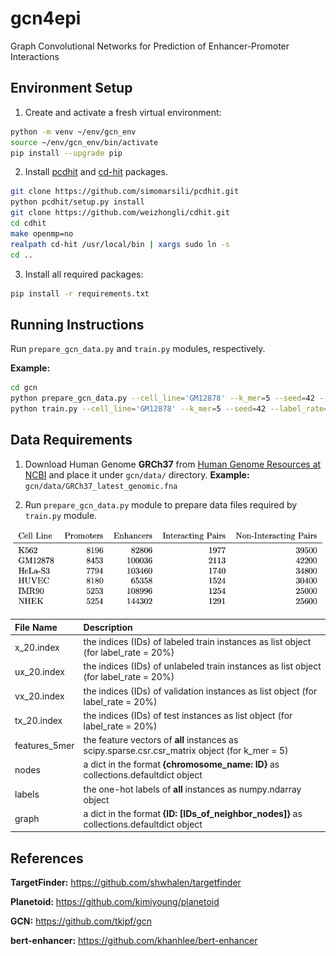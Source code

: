 # gcn4epi
Graph Convolutional Networks for Prediction of Enhancer-Promoter Interactions

## Environment Setup

1. Create and activate a fresh virtual environment:

```bash
python -m venv ~/env/gcn_env
source ~/env/gcn_env/bin/activate
pip install --upgrade pip
```

2. Install [pcdhit](https://github.com/simomarsili/pcdhit) and [cd-hit](https://github.com/weizhongli/cdhit) packages.

```bash
git clone https://github.com/simomarsili/pcdhit.git
python pcdhit/setup.py install
git clone https://github.com/weizhongli/cdhit.git
cd cdhit
make openmp=no
realpath cd-hit /usr/local/bin | xargs sudo ln -s
cd ..
```

3. Install all required packages:
```bash
pip install -r requirements.txt
```

## Running Instructions

Run `prepare_gcn_data.py` and `train.py` modules, respectively.

**Example:**
```bash
cd gcn
python prepare_gcn_data.py --cell_line='GM12878' --k_mer=5 --seed=42 --label_rate=0.2 --frag_len=200 --from_scratch=False --balanced=True
python train.py --cell_line='GM12878' --k_mer=5 --seed=42 --label_rate=0.2 --frag_len=200
```

## Data Requirements

1. Download Human Genome **GRCh37** from [Human Genome Resources at NCBI](https://www.ncbi.nlm.nih.gov/projects/genome/guide/human/index.shtml) and place it under `gcn/data/` directory. **Example:** `gcn/data/GRCh37_latest_genomic.fna`

2. Run `prepare_gcn_data.py` module to prepare data files required by `train.py` module.

![CELL LINES](cell_lines.png)

| **File Name** | **Description** |
| :--           | :--             |
| x_20.index   | the indices (IDs) of labeled train instances as list object (for label_rate = 20%) |
| ux_20.index  | the indices (IDs) of unlabeled train instances as list object (for label_rate = 20%) |
| vx_20.index  | the indices (IDs) of validation instances as list object (for label_rate = 20%) |
| tx_20.index  | the indices (IDs) of test instances as list object (for label_rate = 20%) |
| features_5mer | the feature vectors of **all** instances as scipy.sparse.csr.csr_matrix object (for k_mer = 5) |
| nodes         | a dict in the format **{chromosome_name: ID}** as collections.defaultdict object |
| labels        | the one-hot labels of **all** instances as numpy.ndarray object |
| graph         | a dict in the format **{ID: [IDs_of_neighbor_nodes]}** as collections.defaultdict object |


## References

**TargetFinder:** https://github.com/shwhalen/targetfinder

**Planetoid:** https://github.com/kimiyoung/planetoid

**GCN:** https://github.com/tkipf/gcn

**bert-enhancer:** https://github.com/khanhlee/bert-enhancer
